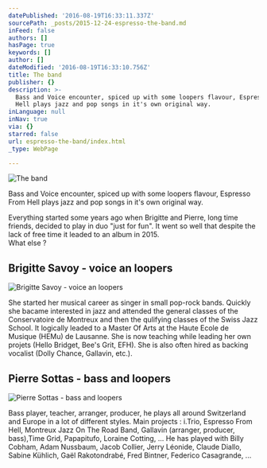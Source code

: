 ```yaml
---
datePublished: '2016-08-19T16:33:11.337Z'
sourcePath: _posts/2015-12-24-espresso-the-band.md
inFeed: false
authors: []
hasPage: true
keywords: []
author: []
dateModified: '2016-08-19T16:33:10.756Z'
title: The band
publisher: {}
description: >-
  Bass and Voice encounter, spiced up with some loopers flavour, Espresso From
  Hell plays jazz and pop songs in it's own original way.
inLanguage: null
inNav: true
via: {}
starred: false
url: espresso-the-band/index.html
_type: WebPage

---
```

![The band](https://s3-us-west-2.amazonaws.com/the-grid-img/p/31cded1c41ff05f9ac59144f5b479ffe886c72af.jpg)

Bass and Voice encounter, spiced up with some loopers flavour, Espresso From Hell plays jazz and pop songs in it's own original way.

Everything started some years ago when Brigitte and Pierre, long time friends, decided to play in duo "just for fun". It went so well that despite the lack of free time it leaded to an album in 2015\.  
What else ?

## Brigitte Savoy - voice an loopers
![Brigitte Savoy - voice an loopers](https://the-grid-user-content.s3-us-west-2.amazonaws.com/3a608a0d-2178-4b77-9ba7-c64b86667285.jpg)

She started her musical career as singer in small pop-rock bands. Quickly she bacame interested in jazz and attended the general classes of the Conservatoire de Montreux and then the qulifying classes of the Swiss Jazz School. It logically leaded to a Master Of Arts at the Haute Ecole de Musique (HEMu) de Lausanne. She is now teaching while leading her own projets (Hello Bridget, Bee's Grit, EFH). She is also often hired as backing vocalist (Dolly Chance, Gallavin, etc.).

## Pierre Sottas - bass and loopers
![Pierre Sottas - bass and loopers](https://the-grid-user-content.s3-us-west-2.amazonaws.com/b1b06037-218a-4608-bb46-a653dce5321f.jpg)

Bass player, teacher, arranger, producer, he plays all around Switzerland and Europe in a lot of different styles. Main projects : i.Trio, Espresso From Hell, Montreux Jazz On The Road Band, Gallavin (arranger, producer, bass),Time Grid, Papapitufo, Loraine Cotting, ... He has played with Billy Cobham, Adam Nussbaum, Jacob Collier, Jerry Léonide, Claude Diallo, Sabine Kühlich, Gaël Rakotondrabé, Fred Bintner, Federico Casagrande, ...